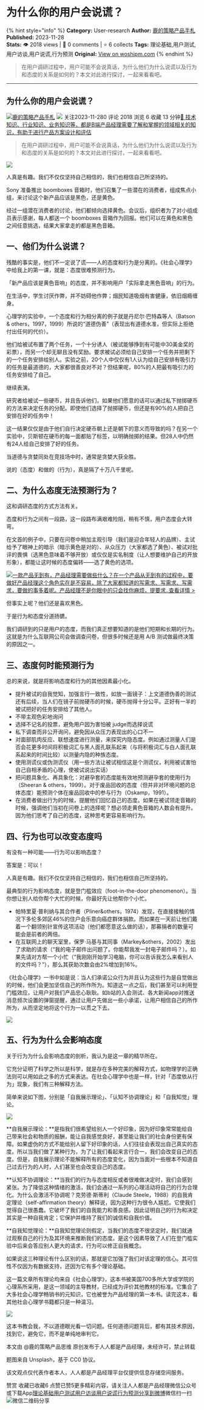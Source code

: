 # 为什么你的用户会说谎？
{% hint style="info" %}
**Category:** User-research
**Author:** [鹿的策略产品手札](https://www.woshipm.com/u/232491)
**Published:** 2023-11-28  
**Stats:** 👁️ 2018 views | 💬 0 comments | ⭐ 6 collects
**Tags:** 理论基础,用户测试,用户访谈,用户说谎,行为预测
**Original:** [View on woshipm.com](https://www.woshipm.com/user-research/5949040.html)
{% endhint %}
> 在用户调研过程中，用户可能不会说真话，为什么他们为什么说谎以及行为和态度的关系是如何的？本文对此进行探讨，一起来看看吧。

---

## 为什么你的用户会说谎？

[![](https://static.woshipm.com/pmapp_avatar_20231126220842_1394.jpeg?imageView2/1/w/72/h/72/q/100)](https://www.woshipm.com/u/232491)[鹿的策略产品手札](https://www.woshipm.com/u/232491) ![](https://static.woshipm.com/tag/1101_1@2x.png) 关注2023-11-280 评论 2018 浏览 6 收藏 13 分钟[🔗 技术知识、行业知识、业务知识等，都是B端产品经理需要了解和掌握的领域相关的知识，有助于进行产品方案设计和评估](https://ke.qidianla.com/courses/bcpm)

> 在用户调研过程中，用户可能不会说真话，为什么他们为什么说谎以及行为和态度的关系是如何的？本文对此进行探讨，一起来看看吧。

![](https://image.woshipm.com/2023/04/14/7cac432c-da8e-11ed-a86f-00163e0b5ff3.jpg)

人真是有趣。我们不仅仅坚持自己相信的，我们也相信自己所坚持的。

Sony 准备推出 boomboxes 音箱时，他们召集了一些潜在的消费者，组成焦点小组，来讨论这个新产品应该是黑色，还是黄色。

经过一组潜在消费者的讨论，他们都倾向选择黄色。会议后，组织者为了对小组成员表示感谢，每人都送一个 boomboxes 音箱作为回报。他们可以在黄色和黑色之间任意挑选，结果大家拿走的都是黑色音箱。

## 一、他们为什么说谎？

残酷的事实是，他们不一定说了谎——人的态度和行为是分离的。《社会心理学》中给我上的第一课，就是：态度很难预测行为。

「新产品应该是黄色音响」的态度，并不影响用户「实际拿走黑色音响」的行为。

在生活中，学生讨厌作弊，并不妨碍他作弊；烟民知道吸烟有害健康，依旧烟瘾缠身。

心理学的实验中，一个态度和行为相分离的例子就是丹尼尔·巴特森等人（Batson & others，1997，1999）所说的“道德伪善”（表现出有道德水准，但实际上拒绝付出任何的代价）。

他们给被试布置了两个任务，一个十分诱人（被试能够挣到有可能中30美金奖的彩票），而另一个却无聊且没有奖励。要求被试必须给自己安排一个任务并把剩下的一个任务安排给别人。实验之前，20个人中仅仅有1人认为给自己安排有吸引力的任务是最道德的，大家都很善良对不对？但结果呢，80%的人把最有吸引力的任务安排给了自己。

继续表演。

研究者给被试一些硬币，并且告诉他们，如果他们愿意的话可以通过私下抛掷硬币的方法来决定任务的分配。即使他们选择了抛掷硬币，但还是有90%的人把自己安排在好的任务中！

这一结果仅仅是由于他们自行决定硬币朝上还是朝下的意义而导致的吗？在另一个实验中，贝斯顿在硬币的每一面都贴了标签，以明确抛掷的结果。但28人中仍然有24人给自己安排了好的任务。

当道德与贪婪同处在竞技场中时，通常是贪婪大获全胜。

说的（态度）和做的（行为），真是隔了十万八千里呢。

## 二、为什么态度无法预测行为？

这和调研态度的方式方法有关。

态度和行为之间有一段路，这一段路布满艰难险阻，稍有不慎，用户态度会大转弯。

在文首的例子中，只要在问卷中稍加主观引导（我们是迎合年轻人的品牌）、主试给予了眼神上的暗示（暗示黄色是对的）、从众压力（大家都选了黄色）、被试对批评的畏惧（选黑色意味着不够开放）或仅仅是实名制度（让人想要维护自己的开放形象），都能让这时候的态度偏转——选了黄色的选项。

[![](https://image.woshipm.com/2023/08/02/58dc678c-30e3-11ee-88e7-00163e0b5ff3.png)一款产品无到有，产品经理需要做些什么？在一个产品从无到有的过程中，要做好产品经理这个角色实在是不容易，除了大家都知道的写需求、写需求、写需求，要做的事多着呢。产品经理不是你眼中的只会找你麻烦，提要求..查看详情 >](https://ke.qidianla.com/courses/bcpm)

但事实上呢？他们还是喜欢黑色。

于是行为和态度分道扬镳。

我们调研到的只是用户的态度，而我们真正想要知道的是他们短期和长期的行为。这就是为什么互联网公司会做调查问卷，但很多时候还是用 A/B 测试做最终决策的原因之一。

## 三、态度何时能预测行为

总的来说，就是将影响态度和行为的其他因素最小化。

*   提升被试的自我觉知，加强言行一致性，如放一面镜子：上文道德伪善的测试还有后续，当人们在镜子前抛硬币的时候，硬币抛得十分公平。正好有一半的被试把好的任务安排给了其他人。
*   不带主观色彩地询问
*   选择不记名的投票，避免用户因为害怕被 judge而选择说谎
*   私下调查而非公开询问，避免因从众压力表现出的心口不一
*   对面部肌肉反应、联想速度进行测量，来探究内隐态度。例如通过测量人们是否会花更多时间将积极词汇与黑人面孔联系起来（与将积极词汇与白人面孔联系起来的时间比较）以测量内隐的种族态度。
*   使用测谎仪或伪测谎仪（用一些方法让被试相信这是个测谎仪，利用被试害怕自己自相矛盾的心理，使被试说出实话）
*   把问题具象化、再具象化：对避孕套的态度能有效地预测避孕套的使用行为（Sheeran & others，1999）。对于废品回收的态度（但并非对环境问题的总体态度）能预测个体在废品回收中的参与行为（Oskamp，1991）。
*   在消费者做出行为的时候，提醒他们回忆自己的态度。如果在被试领走音箱的时候，强调他们当初在问卷上的选择呢？想必领走黄色音箱的人数会有提升。因为他们思考了自己的态度，这种思考更容易影响行为。

## 四、行为也可以改变态度吗

有没有一种可能——行为可以影响态度？

答案是：可以！

人真是有趣。我们不仅仅坚持自己相信的，我们也相信自己所坚持的。

最典型的行为影响态度，就是登门槛效应（foot-in-the-door phenomenon）。当你想让别人给你帮个大忙的时候，你最好先让他帮你个小忙。

*   帕特里夏·普利纳与其合作者（Pliner&others，1974）发现，在直接接触的情况下多伦多郊区46%的住户会乐意向癌症群体捐款。而如果在一天前让他们戴着一个翻领别针宣传这项活动（他们都愿意这么做的话），那募捐者的数量可能会是前者的两倍。
*   在互联网上的聊天室里，保罗·马基与其同事（Markey&others，2002）发出了求助的请求（“我的电子邮件出问题了。你能帮我发一封电子邮件吗？）。如果先请对方帮一个小忙（“我刚刚开始学习电脑，你可以告诉我怎么来看别人的文件吗？”），那么其获助次数会由2%增加到16%。

《社会心理学》一书中如是说：当人们承诺公众行为并且认为这些行为是自觉做出的时候，他们会更加坚信自己的所作所为。知道这一点之后，我们甚至可以利用登门槛效应，让用户对我们产品忠心耿耿。如b站的入会测试、各大新闻app对推送消息频次设置的弹窗提醒，通过让用户先做出一些小承诺，让用户相信自己的所作所为，从而坚定地将这个行为一以贯之下去。

![](https://image.woshipm.com/wp-files/2023/11/iifehOsyS6CFe3NQcvwr.png)

## 五、行为为什么会影响态度

关于行为为什么会影响态度的剖析，我认为是这一章的精华所在。

它充分证明了科学之所以是科学，就是存在多种完美的解释方式，如物理学的正确法则可以用如此之多的方式来表达。在社会心理学中也是一样，针对「态度依从行为」现象，我们有三种解释方法。

简单来说如下图，分别是「自我展示理论」、「认知不协调理论」和「自我知觉」理论。

![](https://image.woshipm.com/wp-files/2023/11/zxparjOvpTx5N1AJtQyF.png)

**自我展示理论：**是指我们很希望给别人一个好印象，因为好印象常常能给自己带来社会和物质的报酬，能让自我感觉良好，甚至能让我们的社会身份更有保障。如果虚伪的方式不能给别人留下好印象的话，人们往往会表现出自己真实的态度。所以当我们做了某种行为，为了让我们看起来言行合一，我们会改变自己的态度。但是，自我展示理论不能解释所有的态度变化，因为当面对一些根本不知道自己过去行为的人时，人们甚至也会改变自己的态度。

**认知不协调理论：**当我们的行为与态度相反或者很难做决定时，我们会感到紧张。为了降低这种情绪的激活，我们会通过一系列的心理活动将自己的行为合理化。为什么会激活不协调呢？克劳德·斯蒂利（Claude Steele，1988）的自我肯定理论（self-affirmation theory）解释说，因为这种行为很令人尴尬。它使我们觉得自己很愚蠢。它破坏了我们的自我能力和善良感。因此证明自己的行为和决定其实是一种自我肯定；它保护并维持了我们的诚信和自我价值。

**自我知觉理论：**自我知觉理论则假定，当我们的态度不很坚定时，我们就通过观察自己的行为及其环境来推断我们的态度。是这个因素导致了人们在登门槛实验中后来会答应别人更大的请求，行为可以修正自我概念。

如果说这三种理论有什么区别的话，那就是它加强了我们对该定理的信心。其可信性不仅因为有数据支持，还因为它有多个理论基础。

这一篇文章所有理论均来自《社会心理学》，这本书被美国700多所大学或学院的心理系所采用，是这一领域的主导教材，已经成为评价其他教材的标准。它集合了大多社会心理学畅销书的元知识，它也被誉为产品经理的第一本书。读完这本，看其他社会心理学书籍都只是一种温习。

![](https://image.woshipm.com/wp-files/2023/11/7Ud5kINNFWVMBms5oOiJ.png)

这本书教会我，不以道德眼光看一切问题。任何道德问题背后，都有其技术原因，找到它，避免它，而不是单纯地审判它。

本文由 @鹿的策略产品思维 原创发布于人人都是产品经理，未经许可，禁止转载

题图来自 Unsplash，基于 CC0 协议。

该文观点仅代表作者本人，人人都是产品经理平台仅提供信息存储空间服务。

赞赏 收藏已收藏6 点赞已赞5更多精彩内容，请关注人人都是产品经理微信公众号或下载App[理论基础](https://www.woshipm.com/tag/%e7%90%86%e8%ae%ba%e5%9f%ba%e7%a1%80)[用户测试](https://www.woshipm.com/tag/%e7%94%a8%e6%88%b7%e6%b5%8b%e8%af%95)[用户访谈](https://www.woshipm.com/tag/%e7%94%a8%e6%88%b7%e8%ae%bf%e8%b0%88)[用户说谎](https://www.woshipm.com/tag/%e7%94%a8%e6%88%b7%e8%af%b4%e8%b0%8e)[行为预测](https://www.woshipm.com/tag/%e8%a1%8c%e4%b8%ba%e9%a2%84%e6%b5%8b)[分享到微博](https://service.weibo.com/share/share.php?appkey=2775287854&title=为什么你的用户会说谎？&url=https://www.woshipm.com/user-research/5949040.html&pic=https://image.woshipm.com/2023/04/14/7cac432c-da8e-11ed-a86f-00163e0b5ff3.jpg)微信扫一扫![微信二维码](https://api.pwmqr.com/qrcode/create/?url=https://www.woshipm.com/user-research/5949040.html)分享